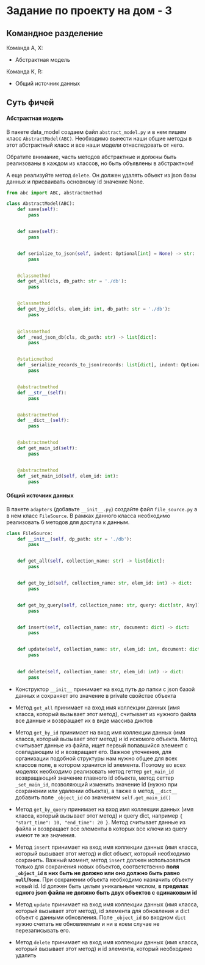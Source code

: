 # Задание по проекту на дом - 3


## Командное разделение
Команда А, X:  
* Абстрактная модель

Команда K, R:  
* Общий источник данных

## Суть фичей

#### Абстрактная модель

В пакете data_model создаем файл `abstract_model.py` и в нем пишем класс `AbstractModel(ABC)`. Необходимо вынести наши общие методы в этот абстрактный класс и все наши модели отнаследовать от него.

Обратите внимание, часть методов абстрактные и должны быть реализованы в каждом из классов, но быть объявлены в абстрактном!

А еще реализуйте метод `delete`. Он должен удалять объект из json базы данных и присваивать основному id значение None.

```python
from abc import ABC, abstractmethod

class AbstractModel(ABC):
    def save(self):
        pass


    def save(self):
        pass


    def serialize_to_json(self, indent: Optional[int] = None) -> str:
        pass


    @classmethod
    def get_all(cls, db_path: str = './db'):
        pass


    @classmethod
    def get_by_id(cls, elem_id: int, db_path: str = './db'):
        pass

    
    @classmethod
    def _read_json_db(cls, db_path: str) -> list[dict]:
        pass


    @staticmethod
    def _serialize_records_to_json(records: list[dict], indent: Optional[int] = None):
        pass


    @abstractmethod
    def __str__(self):
        pass


    @abstractmethod
    def __dict__(self):
        pass


    @abstractmethod
    def get_main_id(self):
        pass


    @abstractmethod
    def _set_main_id(self, elem_id: int):
        pass
```

#### Общий источник данных

В пакете `adapters` (добавьте `__init__.py`) создайте файл `file_source.py` а в нем класс `FileSource`. В рамках данного класса необходимо реализовать 6 методов для доступа к данным.

```python
class FileSource:
    def __init__(self, dp_path: str = './db'):
        pass


    def get_all(self, collection_name: str) -> list[dict]:
        pass


    def get_by_id(self, collection_name: str, elem_id: int) -> dict:
        pass


    def get_by_query(self, collection_name: str, query: dict[str, Any]) -> list[dict]:
        pass


    def insert(self, collection_name: str, document: dict) -> dict:
        pass


    def update(self, collection_name: str, elem_id: int, document: dict) -> dict:
        pass

    
    def delete(self, collection_name: str, elem_id: int) -> dict:
        pass
```

* Конструктор `__init__` принимает на вход путь до папки с json базой данных и сохраняет это значение в private свойстве объекта

* Метод `get_all` принимает на вход имя коллекции данных (имя класса, который вызывает этот метод), считывает из нужного файла все данные и возвращает их в виде массива диктов

* Метод `get_by_id` принимает на вход имя коллекции данных (имя класса, который вызывает этот метод) и id искомого объекта. Метод считывает данные из файла, ищет первый попавшийся элемент с совпадающим id и возвращает его. Важное уточнения, для организации подобной структуры нам нужно общее для всех классов поле, в котором хранится id элемента. Поэтому во всех моделях необходимо реализовать метод геттер `get_main_id` возвращающий значение главного id объекта, метод сеттер `_set_main_id`, позволяющий изменить значение id (нужно при сохранении или удалении объекта), а также в метод `__dict__` добавить поле `_object_id` со значением `self.get_main_id()`

* Метод `get_by_query` принимает на вход имя коллекции данных (имя класса, который вызывает этот метод) и query dict, например `{ "start_time": 10, "end_time": 20 }`. Метод считывает данные из файла и возвращает все элементы в которых все ключи из query имеют те же значения.

* Метод `insert` принимает на вход имя коллекции данных (имя класса, который вызывает этот метод) и dict объект, который необходимо сохранить. Важный момент, метод `insert` должен использоваться только для сохранения новых объектов, соответственно **поля `_object_id` в них быть не должно или оно должно быть равно `null`/`None`**. При сохранении объекта необходимо назначить объекту новый id. Id должен быть целым уникальным числом, **в пределах одного json файла не должно быть двух объектов с одинаковым id**

* Метод `update` принимает на вход имя коллекции данных (имя класса, который вызывает этот метод), id элемента для обновления и dict объект с данными обновления. Поле `_object_id` во входном `dict` нужно считать не обновляемым и ни в коем случае не перезаписывать его.

* Метод `delete` принимает на вход имя коллекции данных (имя класса, который вызывает этот метод) и id элемента, который необходимо удалить